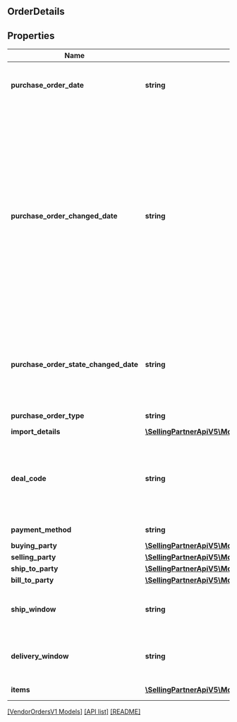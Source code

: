 ## OrderDetails

## Properties

Name | Type | Description | Notes
------------ | ------------- | ------------- | -------------
**purchase_order_date** | **string** | The date the purchase order was placed. Must be in ISO-8601 date/time format. |
**purchase_order_changed_date** | **string** | The date when purchase order was last changed by Amazon after the order was placed. This date will be greater than 'purchaseOrderDate'. This means the PO data was changed on that date and vendors are required to fulfill the  updated PO. The PO changes can be related to Item Quantity, Ship to Location, Ship Window etc. This field will not be present in orders that have not changed after creation. Must be in ISO-8601 date/time format. | [optional]
**purchase_order_state_changed_date** | **string** | The date when current purchase order state was changed. Current purchase order state is available in the field 'purchaseOrderState'. Must be in ISO-8601 date/time format. |
**purchase_order_type** | **string** | Type of purchase order. | [optional]
**import_details** | [**\SellingPartnerApiV5\Model\VendorOrdersV1\ImportDetails**](ImportDetails.md) |  | [optional]
**deal_code** | **string** | If requested by the recipient, this field will contain a promotional/deal number. The discount code line is optional. It is used to obtain a price discount on items on the order. | [optional]
**payment_method** | **string** | Payment method used. | [optional]
**buying_party** | [**\SellingPartnerApiV5\Model\VendorOrdersV1\PartyIdentification**](PartyIdentification.md) |  | [optional]
**selling_party** | [**\SellingPartnerApiV5\Model\VendorOrdersV1\PartyIdentification**](PartyIdentification.md) |  | [optional]
**ship_to_party** | [**\SellingPartnerApiV5\Model\VendorOrdersV1\PartyIdentification**](PartyIdentification.md) |  | [optional]
**bill_to_party** | [**\SellingPartnerApiV5\Model\VendorOrdersV1\PartyIdentification**](PartyIdentification.md) |  | [optional]
**ship_window** | **string** | Defines a date time interval according to ISO8601. Interval is separated by double hyphen (--). | [optional]
**delivery_window** | **string** | Defines a date time interval according to ISO8601. Interval is separated by double hyphen (--). | [optional]
**items** | [**\SellingPartnerApiV5\Model\VendorOrdersV1\OrderItem[]**](OrderItem.md) | A list of items in this purchase order. |

[[VendorOrdersV1 Models]](../) [[API list]](../../Api) [[README]](../../../README.md)
